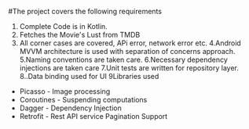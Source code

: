 #The project covers the following requirements
1. Complete Code is in Kotlin.
2. Fetches the Movie's Lust from TMDB
3. All corner cases are covered, APi error, network error etc.
4.Android MVVM architecture is used with separation of concerns approach.
5.Naming conventions are taken care.
6.Necessary dependency injections are taken care
7.Unit tests are written for repository layer.
8..Data binding used for UI
9Libraries used
 - Picasso - Image processing
 - Coroutines - Suspending computations
 - Dagger - Dependency Injection
 - Retrofit - Rest API service
 Pagination Support
